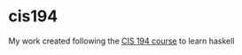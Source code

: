 # cis194
My work created following the [CIS 194 course](https://www.seas.upenn.edu/~cis1940/spring13/) to learn haskell
